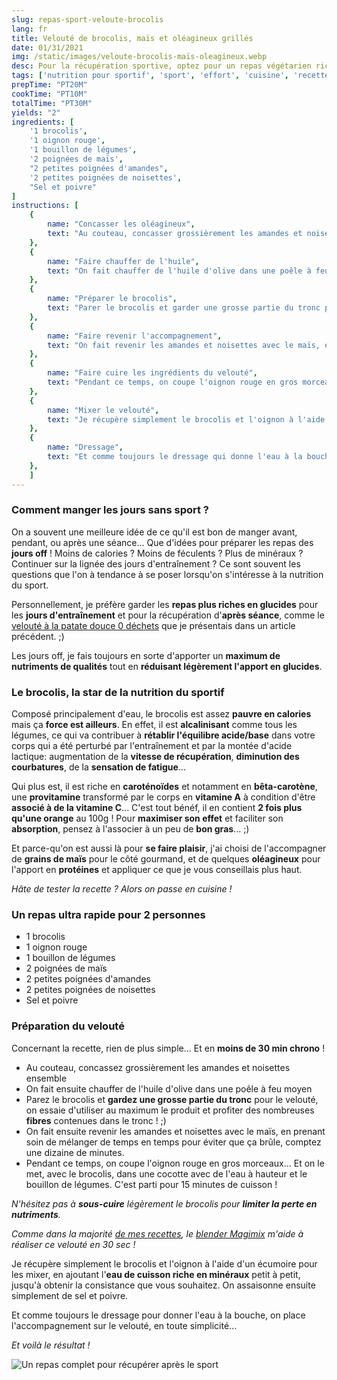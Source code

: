 ```yaml
---
slug: repas-sport-veloute-brocolis
lang: fr
title: Velouté de brocolis, maïs et oléagineux grillés
date: 01/31/2021
img: /static/images/veloute-brocolis-maïs-oleagineux.webp
desc: Pour la récupération sportive, optez pour un repas végétarien riche en nutriments !
tags: ['nutrition pour sportif', 'sport', 'effort', 'cuisine', 'recette', 'bio', 'velouté', 'brocolis', 'maîs', 'végétarien', 'vitamines', 'minéraux', '0 déchets', 'oléagineux', 'amandes', 'noisettes']
prepTime: "PT20M"
cookTime: "PT10M"
totalTime: "PT30M"
yields: "2"
ingredients: [
    '1 brocolis',
    '1 oignon rouge',
    '1 bouillon de légumes',
    '2 poignées de maïs',
    "2 petites poignées d'amandes",
    '2 petites poignées de noisettes',
    "Sel et poivre"
]
instructions: [
    {
        name: "Concasser les oléagineux",
        text: "Au couteau, concasser grossièrement les amandes et noisettes ensemble.",
    },
    {
        name: "Faire chauffer de l'huile",
        text: "On fait chauffer de l'huile d'olive dans une poêle à feu moyen",
    },
    {
        name: "Préparer le brocolis",
        text: "Parer le brocolis et garder une grosse partie du tronc pour le velouté, on essaie d'utiliser au maximum le produit !",
    },
    {
        name: "Faire revenir l'accompagnement",
        text: "On fait revenir les amandes et noisettes avec le maïs, en prenant soin de mélanger de temps en temps pour éviter que ça brûle, comptez une dizaine de minutes.",
    },
    {
        name: "Faire cuire les ingrédients du velouté",
        text: "Pendant ce temps, on coupe l'oignon rouge en gros morceaux... Et on le met, avec le brocolis, dans une cocotte avec de l'eau à hauteur et le bouillon de légumes. C'est parti pour 15min de cuisson !",
    },
    {
        name: "Mixer le velouté",
        text: "Je récupère simplement le brocolis et l'oignon à l'aide d'un écumoire pour les mixer, en ajoutant l'eau de cuisson petit à petit, jusqu'à obtenir la consistance que vous souhaitez. On assaisone ensuite simplement de sel et poivre.",
    },
    {
        name: "Dressage",
        text: "Et comme toujours le dressage qui donne l'eau à la bouche, on place l'acompagnement sur le velouté, en toute simplicité !",
    },
    ]
---
```


### Comment manger les jours sans sport ?

On a souvent une meilleure idée de ce qu'il est bon de manger avant, pendant, ou après une séance... Que d'idées pour préparer les repas des **jours off** ! Moins de calories ? Moins de féculents ? Plus de minéraux ? Continuer sur la lignée des jours d'entraînement ? Ce sont souvent les questions que l'on à tendance à se poser lorsqu'on s'intéresse à la nutrition du sport. 

Personnellement, je préfère garder les **repas plus riches en glucides** pour les **jours d'entraînement** et pour la récupération d'**après séance**, comme le [velouté à la patate douce 0 déchets](/nutrition/veloute-patates-douces-pois-chiches) que je présentais dans un article précédent. ;) 

Les jours off, je fais toujours en sorte d'apporter un **maximum de nutriments de qualités** tout en **réduisant légèrement l'apport en glucides**.

### Le brocolis, la star de la nutrition du sportif

Composé principalement d'eau, le brocolis est assez **pauvre en calories** mais ça **force est ailleurs**. En effet, il est **alcalinisant** comme tous les légumes, ce qui va contribuer à **rétablir l'équilibre acide/base** dans votre corps qui a été perturbé par l'entraînement et par la montée d'acide lactique: augmentation de la **vitesse de récupération**, **diminution des courbatures**, de la **sensation de fatigue**...  

Qui plus est, il est riche en **caroténoïdes** et notamment en **bêta-carotène**, une **provitamine** transformé par le corps en **vitamine A** à condition d'être **associé à de la vitamine C**... C'est tout bénéf, il en contient **2 fois plus qu'une orange** au 100g ! Pour **maximiser son effet** et faciliter son **absorption**, pensez à l'associer à un peu de **bon gras**... ;)

Et parce-qu'on est aussi là pour **se faire plaisir**, j'ai choisi de l'accompagner de **grains de maïs** pour le côté gourmand, et de quelques **oléagineux** pour l'apport en **protéines** et appliquer ce que je vous conseillais plus haut.

*Hâte de tester la recette ? Alors on passe en cuisine !*

### Un repas ultra rapide pour 2 personnes

- 1 brocolis
- 1 oignon rouge
- 1 bouillon de légumes
- 2 poignées de maïs
- 2 petites poignées d'amandes
- 2 petites poignées de noisettes
- Sel et poivre

### Préparation du velouté

Concernant la recette, rien de plus simple... Et en **moins de 30 min chrono** !

- Au couteau, concassez grossièrement les amandes et noisettes ensemble
- On fait ensuite chauffer de l'huile d'olive dans une poêle à feu moyen
- Parez le brocolis et **gardez une grosse partie du tronc** pour le velouté, on essaie d'utiliser au maximum le produit et profiter des nombreuses **fibres** contenues dans le tronc ! ;)
- On fait ensuite revenir les amandes et noisettes avec le maïs, en prenant soin de mélanger de temps en temps pour éviter que ça brûle, comptez une dizaine de minutes.
- Pendant ce temps, on coupe l'oignon rouge en gros morceaux... Et on le met, avec le brocolis, dans une cocotte avec de l'eau à hauteur et le bouillon de légumes. C'est parti pour 15 minutes de cuisson !

*N'hésitez pas à **sous-cuire** légèrement le brocolis pour **limiter la perte en nutriments**.*

*Comme dans la majorité [de mes recettes](/nutrition/ "Lien vers l'ensemble de mes recettes"), le [blender Magimix](https://amzn.to/3ppqoEt "Lien vers le blender que j'utilise au quotidien") m'aide à réaliser ce velouté en 30 sec !*

Je récupère simplement le brocolis et l'oignon à l'aide d'un écumoire pour les mixer, en ajoutant l'**eau de cuisson riche en minéraux** petit à petit, jusqu'à obtenir la consistance que vous souhaitez. On assaisonne ensuite simplement de sel et poivre.

Et comme toujours le dressage pour donner l'eau à la bouche, on place l'accompagnement sur le velouté, en toute simplicité...

*Et voilà le résultat !*

![Un repas complet pour récupérer après le sport](/static/images/veloute-brocolis-maïs-oleagineux.webp)